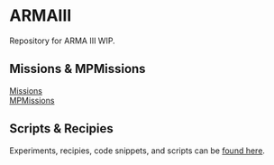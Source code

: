 # ARMAIII

Repository for ARMA III WIP.

## Missions & MPMissions
[Missions](./missions)  
[MPMissions](./MPMissions)  

## Scripts & Recipies
Experiments, recipies, code snippets, and scripts can be [found here](./scripts/README.md).